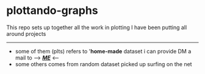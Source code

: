 # plottando-graphs

This repo sets up together all the work in plotting
I have been putting all around projects

----------

- some of them (plts) 
refers to '**home-made** dataset i can provide
DM a mail to -->  [**_ME_**](mailto:niccolo.salvini27@gmail.com)  <--
- some others comes from random dataset picked up
surfing on the net

